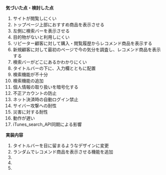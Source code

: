 **気づいた点・検討した点**
1. サイトが閲覧しにくい   
1. トップページ上部におすすめ商品を表示させる  
1. 左側に検索バーを表示させる  
1. 目的物がないと利用しにくい  
1. リピーター顧客に対して購入・閲覧履歴からレコメンド商品を表示する  
1. 新規顧客に対して最初のページで今の気分を調査し、レコメンド商品を表示する  
1. 検索バーがどこにあるかわかりにくい  
1. タイトルバーの下に、入力欄とともに配置  
1. 検索機能が不十分  
1. 検索機能の追加  
1. 個人情報の取り扱いを暗号化する  
1. 不正アカウントの防止  
1. ネット決済時の自動ログイン禁止  
1. サイバー攻撃への耐性  
1. 災害に対する耐性  
1. 動作が遅い  
1. iTunes_search_API同期による影響

**実装内容**
1. タイトルバーを目に留まるようなデザインに変更  
1. ランダムでレコメンド商品を表示させる機能を追加  
1. 
1. 
1. 
